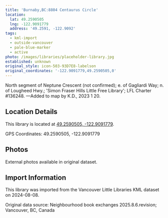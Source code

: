 ```yaml
---
title: 'Burnaby,BC:8804 Centaurus Circle'
location:
  lat: 49.2590505
  lng: -122.9091779
  address: '49.2591, -122.9092'
tags:
  - kml-import
  - outside-vancouver
  - pale-blue-marker
  - active
photo: /images/libraries/placeholder-library.jpg
established: unknown
original_style: icon-503-93D7E8-labelson
original_coordinates: '-122.9091779,49.2590505,0'
---
```

North segment of Neptune Crescent (not confirmed); e. of Gagliardi Way; 
n. of Lougheed Hwy.; 
'Simon Fraser Hills Little Free Library'; 
LFL Charter #136248.
—Added to map by K.D., 2023 1 20.

## Location Details

This library is located at [49.2590505, -122.9091779](https://www.google.com/maps?q=49.2590505,-122.9091779).

GPS Coordinates: 49.2590505, -122.9091779

## Photos

External photos available in original dataset.

## Import Information

This library was imported from the Vancouver Little Libraries KML dataset on 2024-08-08.

Original data source: Neighbourhood book exchanges 2025.8.6.revision; Vancouver, BC, Canada

